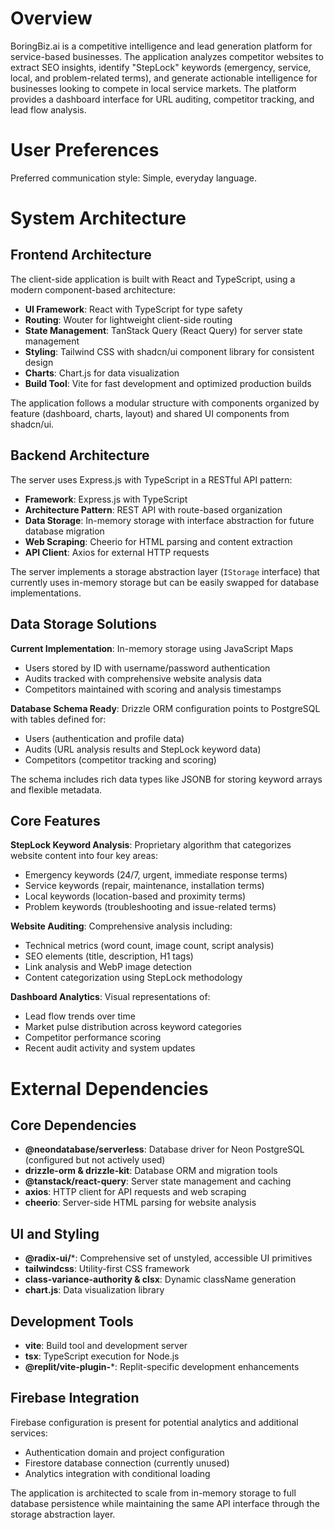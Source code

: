 # Overview

BoringBiz.ai is a competitive intelligence and lead generation platform for service-based businesses. The application analyzes competitor websites to extract SEO insights, identify "StepLock" keywords (emergency, service, local, and problem-related terms), and generate actionable intelligence for businesses looking to compete in local service markets. The platform provides a dashboard interface for URL auditing, competitor tracking, and lead flow analysis.

# User Preferences

Preferred communication style: Simple, everyday language.

# System Architecture

## Frontend Architecture

The client-side application is built with React and TypeScript, using a modern component-based architecture:

- **UI Framework**: React with TypeScript for type safety
- **Routing**: Wouter for lightweight client-side routing
- **State Management**: TanStack Query (React Query) for server state management
- **Styling**: Tailwind CSS with shadcn/ui component library for consistent design
- **Charts**: Chart.js for data visualization
- **Build Tool**: Vite for fast development and optimized production builds

The application follows a modular structure with components organized by feature (dashboard, charts, layout) and shared UI components from shadcn/ui.

## Backend Architecture

The server uses Express.js with TypeScript in a RESTful API pattern:

- **Framework**: Express.js with TypeScript
- **Architecture Pattern**: REST API with route-based organization
- **Data Storage**: In-memory storage with interface abstraction for future database migration
- **Web Scraping**: Cheerio for HTML parsing and content extraction
- **API Client**: Axios for external HTTP requests

The server implements a storage abstraction layer (`IStorage` interface) that currently uses in-memory storage but can be easily swapped for database implementations.

## Data Storage Solutions

**Current Implementation**: In-memory storage using JavaScript Maps
- Users stored by ID with username/password authentication
- Audits tracked with comprehensive website analysis data
- Competitors maintained with scoring and analysis timestamps

**Database Schema Ready**: Drizzle ORM configuration points to PostgreSQL with tables defined for:
- Users (authentication and profile data)
- Audits (URL analysis results and StepLock keyword data)
- Competitors (competitor tracking and scoring)

The schema includes rich data types like JSONB for storing keyword arrays and flexible metadata.

## Core Features

**StepLock Keyword Analysis**: Proprietary algorithm that categorizes website content into four key areas:
- Emergency keywords (24/7, urgent, immediate response terms)
- Service keywords (repair, maintenance, installation terms)
- Local keywords (location-based and proximity terms)  
- Problem keywords (troubleshooting and issue-related terms)

**Website Auditing**: Comprehensive analysis including:
- Technical metrics (word count, image count, script analysis)
- SEO elements (title, description, H1 tags)
- Link analysis and WebP image detection
- Content categorization using StepLock methodology

**Dashboard Analytics**: Visual representations of:
- Lead flow trends over time
- Market pulse distribution across keyword categories
- Competitor performance scoring
- Recent audit activity and system updates

# External Dependencies

## Core Dependencies

- **@neondatabase/serverless**: Database driver for Neon PostgreSQL (configured but not actively used)
- **drizzle-orm & drizzle-kit**: Database ORM and migration tools
- **@tanstack/react-query**: Server state management and caching
- **axios**: HTTP client for API requests and web scraping
- **cheerio**: Server-side HTML parsing for website analysis

## UI and Styling

- **@radix-ui/***: Comprehensive set of unstyled, accessible UI primitives
- **tailwindcss**: Utility-first CSS framework
- **class-variance-authority & clsx**: Dynamic className generation
- **chart.js**: Data visualization library

## Development Tools

- **vite**: Build tool and development server
- **tsx**: TypeScript execution for Node.js
- **@replit/vite-plugin-***: Replit-specific development enhancements

## Firebase Integration

Firebase configuration is present for potential analytics and additional services:
- Authentication domain and project configuration
- Firestore database connection (currently unused)
- Analytics integration with conditional loading

The application is architected to scale from in-memory storage to full database persistence while maintaining the same API interface through the storage abstraction layer.
